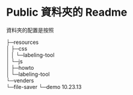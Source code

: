 # Public 資料夾的 Readme

資料夾的配置是按照


├─resources <br/>
│  ├─css <br/>
│  │  └─labeling-tool <br/>
│  └─js <br/>
│      ├─howto <br/>
│      └─labeling-tool <br/>
└─venders <br/>
    └─file-saver
        └─demo 10.23.13

